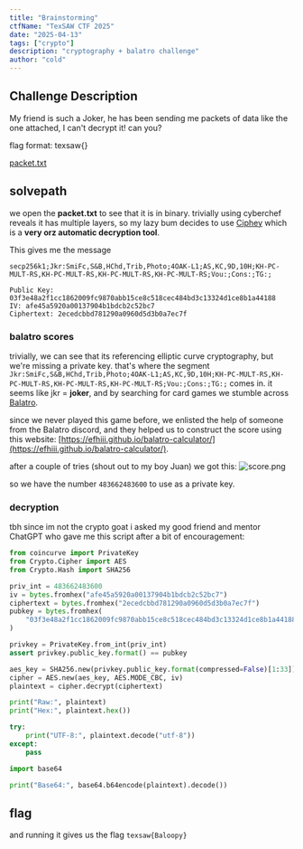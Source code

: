 ```yaml
---
title: "Brainstorming"
ctfName: "TexSAW CTF 2025"
date: "2025-04-13"
tags: ["crypto"]
description: "cryptography + balatro challenge"
author: "cold"
---
```


## Challenge Description

My friend is such a Joker, he has been sending me packets of data like the one attached, I can't decrypt it! can you?

flag format: texsaw{}

[packet.txt](/api/writeup-assets/texsaw2025/brainstorming/packet.txt)

## solvepath

we open the **packet.txt** to see that it is in binary. trivially using cyberchef reveals it has multiple layers, so my lazy bum decides to use [Ciphey](https://github.com/bee-san/Ciphey) which is a **very orz automatic decryption tool**.

This gives me the message

```none
secp256k1;Jkr:SmiFc,S&B,HChd,Trib,Photo;4OAK-L1;AS,KC,9D,10H;KH-PC-MULT-RS,KH-PC-MULT-RS,KH-PC-MULT-RS,KH-PC-MULT-RS;Vou:;Cons:;TG:;

Public Key: 03f3e48a2f1cc1862009fc9870abb15ce8c518cec484bd3c13324d1ce8b1a44188
IV: afe45a5920a00137904b1bdcb2c52bc7
Ciphertext: 2ecedcbbd781290a0960d5d3b0a7ec7f
```

### balatro scores

trivially, we can see that its referencing elliptic curve cryptography, but we're missing a private key. that's where the segment `Jkr:SmiFc,S&B,HChd,Trib,Photo;4OAK-L1;AS,KC,9D,10H;KH-PC-MULT-RS,KH-PC-MULT-RS,KH-PC-MULT-RS,KH-PC-MULT-RS;Vou:;Cons:;TG:;` comes in. it seems like jkr = **joker**, and by searching for card games we stumble across [Balatro](https://balatrogame.fandom.com/wiki/Balatro_Wiki).

since we never played this game before, we enlisted the help of someone from the Balatro discord, and they helped us to construct the score using this website: [https://efhiii.github.io/balatro-calculator/](https://efhiii.github.io/balatro-calculator/).

after a couple of tries (shout out to my boy Juan) we got this:
![score.png](/api/writeup-assets/texsaw2025/brainstorming/score.png)

so we have the number `483662483600` to use as a private key.

### decryption

tbh since im not the crypto goat i asked my good friend and mentor ChatGPT who gave me this script after a bit of encouragement:

```python
from coincurve import PrivateKey
from Crypto.Cipher import AES
from Crypto.Hash import SHA256

priv_int = 483662483600
iv = bytes.fromhex("afe45a5920a00137904b1bdcb2c52bc7")
ciphertext = bytes.fromhex("2ecedcbbd781290a0960d5d3b0a7ec7f")
pubkey = bytes.fromhex(
    "03f3e48a2f1cc1862009fc9870abb15ce8c518cec484bd3c13324d1ce8b1a44188"
)

privkey = PrivateKey.from_int(priv_int)
assert privkey.public_key.format() == pubkey

aes_key = SHA256.new(privkey.public_key.format(compressed=False)[1:33]).digest()
cipher = AES.new(aes_key, AES.MODE_CBC, iv)
plaintext = cipher.decrypt(ciphertext)

print("Raw:", plaintext)
print("Hex:", plaintext.hex())

try:
    print("UTF-8:", plaintext.decode("utf-8"))
except:
    pass

import base64

print("Base64:", base64.b64encode(plaintext).decode())
```

## flag

and running it gives us the flag
`texsaw{Baloopy}`
